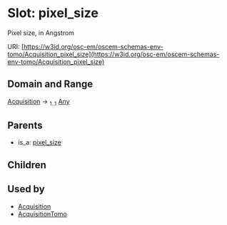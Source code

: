 
# Slot: pixel_size

Pixel size, in Angstrom

URI: [https://w3id.org/osc-em/oscem-schemas-env-tomo/Acquisition_pixel_size](https://w3id.org/osc-em/oscem-schemas-env-tomo/Acquisition_pixel_size)


## Domain and Range

[Acquisition](Acquisition.md) &#8594;  <sub>1..1</sub> [Any](Any.md)

## Parents

 *  is_a: [pixel_size](pixel_size.md)

## Children


## Used by

 * [Acquisition](Acquisition.md)
 * [AcquisitionTomo](AcquisitionTomo.md)
